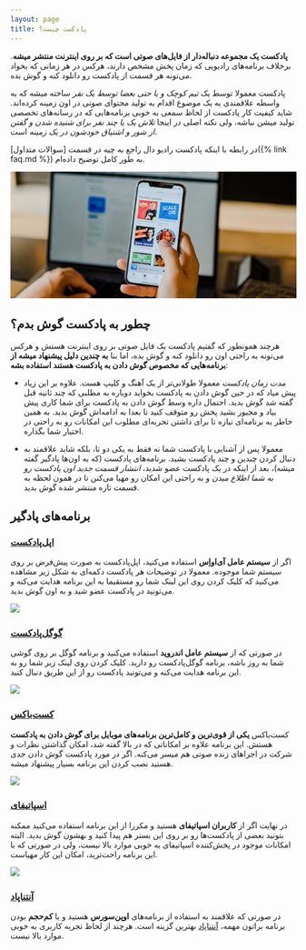 ```yaml
---
layout: page
title: پادکست چیست؟
---
```


**پادکست یک مجموعه دنباله‌دار از فایل‌های صوتی است که بر روی اینترنت منتشر میشه**. برخلاف برنامه‌های رادیویی که زمان پخش مشخص دارند، هرکس در هر زمانی که بخواد می‌تونه هر قسمت از پادکست رو دانلود کنه و گوش بده.

پادکست معمولا توسط یک *تیم کوچک و یا حتی بعضا توسط یک نفر* ساخته میشه که به واسطه علاقمندی به یک موضوع اقدام به تولید محتوای صوتی در اون زمینه کرده‌اند.
شاید کیفیت کار پادکست از لحاظ سمعی به خوبی برنامه‌هایی که در رسانه‌های تخصصی تولید میشن نباشه، ولی نکته اصلی در اینجا *تلاش یک یا چند نفر برای شنیده شدن و گفتن از شور و اشتیاق خودشون در یک زمینه* است.

در رابطه با اینکه پادکست رادیو دال راجع به چیه در قسمت [سوالات متداول]({% link faq.md %}) به طور کامل توضیح داده‌ام.

![](/public/assets/podcast-app.jpg)

## چطور به پادکست گوش بدم؟
هرچند همونطور که گفتیم پادکست یک فایل صوتی بر روی اینترنت هستش و هرکس می‌تونه به راحتی اون رو دانلود کنه و گوش بده، اما بنا **به چندین دلیل پیشنهاد میشه از برنامه‌هایی که مخصوص گوش دادن به پادکست هستند استفاده بشه**:

- *مدت زمان پادکست* معمولا طولانی‌تر از یک آهنگ و کلیپ هست. علاوه بر این زیاد پیش میاد که در حین گوش دادن به پادکست بخواید دوباره به مطلبی که چند ثانیه قبل گفته شد گوش بدید. احتمال داره وسط گوش دادن به پادکست برای شما کاری پیش بیاد و مجبور بشید پخش رو متوقف کنید تا بعدا به ادامه‌اش گوش بدید. به همین خاطر به برنامه‌ای نیازه تا برای داشتن تجربه‌ای مطلوب این امکانات رو به راحتی در اختیار شما بگذاره.


- معمولا پس از آشنایی با پادکست شما نه فقط به یکی دو تا، بلکه شاید علاقمند به دنبال کردن چندین و چند پادکست بشید. برنامه‌های پادکست (که به اون‌ها پادگیر گفته میشه)، بعد از اینکه در یک پادکست عضو شدید، *انتشار قسمت جدید اون پادکست رو به شما اطلاع میدن* و به راحتی این امکان رو مهیا می‌کنن تا در همون لحظه به قسمت تازه منتشر شده گوش بدید.

## برنامه‌های پادگیر

### [اپل‌پادکست](https://itunes.apple.com/us/podcast/%D8%B1%D8%A7%D8%AF%DB%8C%D9%88-%D8%AF%D8%A7%D9%84/id1268317148?mt=2)
اگر از **سیستم عامل آی‌او‌اِس** استفاده می‌کنید، اپل‌پادکست  به صورت پیش‌فرض بر روی سیستم شما موجوده. معمولا در توضیحات هر پادکست دکمه‌ای به شکل زیر مشاهده می‌کنید که کلیک کردن روی این لینک شما رو مستقیما به این برنامه هدایت می‌کنه و می‌تونید در پادکست عضو شید و به اون گوش بدید.

<a href="https://itunes.apple.com/us/podcast/%D8%B1%D8%A7%D8%AF%DB%8C%D9%88-%D8%AF%D8%A7%D9%84/id1268317148?mt=2"><img src="{% link public/assets/US_UK_Apple_Podcasts_Listen_Badge_RGB.svg %}"></a>

### [گوگل‌پادکست](https://podcasts.google.com/?feed=aHR0cHM6Ly9yYWRpb2RhYWwuaXIvcG9kY2FzdC5yc3M%3D)
در صورتی که از **سیستم عامل اندروید** استفاده می‌کنید و برنامه گوگل بر روی گوشی شما به روز باشه، برنامه گوگل‌پادکست رو دارید. کلیک کردن روی لینک زیر شما رو به این برنامه هدایت می‌کنه و می‌تونید پادکست رو از این طریق دنبال کنید.

<a href="https://podcasts.google.com/?feed=aHR0cHM6Ly9yYWRpb2RhYWwuaXIvcG9kY2FzdC5yc3M%3D"><img src="{% link public/assets/google_podcasts_badge_svg.svg %}"></a>

### [کست‌باکس](https://castbox.fm/channel/%D8%B1%D8%A7%D8%AF%DB%8C%D9%88-%D8%AF%D8%A7%D9%84-id1001363)
کست‌باکس **یکی از قوی‌ترین و کامل‌ترین برنامه‌های موبایل برای گوش دادن به پادکست** هستش. این برنامه علاوه بر امکاناتی که در بالا گفته شد، امکان گذاشتن نظرات و شرکت در اجراهای زنده صوتی هم میسر می‌کنه. اگر در مورد پادکست گوش دادن جدی هستید نصب کردن این برنامه بسیار پیشنهاد میشه.

<a href="https://castbox.fm/channel/%D8%B1%D8%A7%D8%AF%DB%8C%D9%88-%D8%AF%D8%A7%D9%84-id1001363"><img src="{% link public/assets/Castbox_Badge_Medium_Light.svg %}"></a>

### [اسپاتیفای](https://open.spotify.com/show/3ZDTVdIiojTh2nbwfvRv4N?si=-42sQsM7S5Sz1GC5ReXtBw)
در نهایت اگر از **کاربران اسپاتیفای** هستید و مکررا از این برنامه استفاده می‌کنید ممکنه بتونید بعضی از پادکست‌ها رو بر روی این بستر هم پیدا کنید و بهشون گوش بدید. البته امکانات موجود در پخش‌کننده اسپاتیفای به خوبی موارد بالا نیست، ولی در صورتی که با این برنامه راحت‌ترید، امکان این کار مهیاست.

<a href="https://open.spotify.com/show/3ZDTVdIiojTh2nbwfvRv4N?si=-42sQsM7S5Sz1GC5ReXtBw"><img src=" {% link public/assets/spotify-podcast-badge-wht-grn-165x40.svg %}"></a>

### [آنتناپاد](https://play.google.com/store/apps/developer?id=AntennaPod)
در صورتی که علاقمند به استفاده از برنامه‌های **اوپن‌سورس** هستید و یا **کم‌حجم** بودن برنامه براتون مهمه، [آنتناپاد](https://play.google.com/store/apps/developer?id=AntennaPod) بهترین گزینه است. هرچند از لحاظ تجربه کاربری به خوبی موارد بالا نیست.
